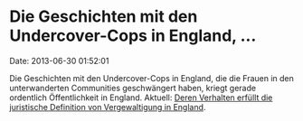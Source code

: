 Die Geschichten mit den Undercover-Cops in England, \...
========================================================

Date: 2013-06-30 01:52:01

Die Geschichten mit den Undercover-Cops in England, die die Frauen in
den unterwanderten Communities geschwängert haben, kriegt gerade
ordentlich Öffentlichkeit in England. Aktuell: [Deren Verhalten erfüllt
die juristische Definition von Vergewaltigung in
England](http://www.guardian.co.uk/commentisfree/2013/jun/28/sexual-behaviour-undercover-police).
